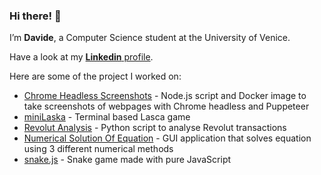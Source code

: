 ### Hi there! 👋

I’m **Davide**, a Computer Science student at the University of Venice.

Have a look at my [**Linkedin** profile](https://linkedin.com/in/davide-cazzin).

Here are some of the project I worked on:

- [Chrome Headless Screenshots](https://github.com/NeverMendel/chrome-headless-screenshots) - Node.js script and Docker image to take screenshots of webpages with Chrome headless and Puppeteer
- [miniLaska](https://github.com/NeverMendel/miniLaska) - Terminal based Lasca game
- [Revolut Analysis](https://github.com/NeverMendel/Revolut-Analysis) - Python script to analyse Revolut transactions
- [Numerical Solution Of Equation](https://github.com/NeverMendel/NumericalSolutionOfEquations) - GUI application that solves equation using 3 different numerical methods
- [snake.js](https://github.com/NeverMendel/snake.js) - Snake game made with pure JavaScript
